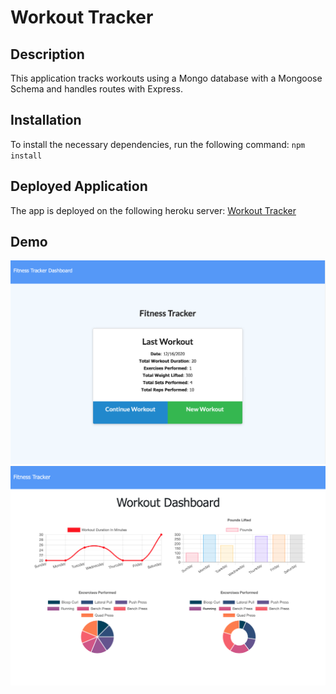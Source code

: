 # Workout Tracker

## Description
This application tracks workouts using a Mongo database with a Mongoose Schema and handles routes with Express.

## Installation
To install the necessary dependencies, run the following command: <code>npm install</code>

## Deployed Application
The app is deployed on the following heroku server: [Workout Tracker](https://warm-plateau-27217.herokuapp.com/)

## Demo
![Landing Page](./public/assets/landing-page.png)
![Dashboard](./public/assets/dashboard.png)
